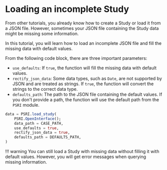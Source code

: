 # Loading an incomplete Study

From other tutorials, you already know how to create a Study or load it from a JSON file. However, sometimes your JSON file containing the Study data might be missing some information.

In this tutorial, you will learn how to load an incomplete JSON file and fill the missing data with default values.

From the following code block, there are three important parameters:

- `use_defaults`: If `true`, the function will fill the missing data with default values.
- `rectify_json_data`: Some data types, such as `Date`, are not supported by JSON and are treated as strings. If `true`, the function will convert the strings to the correct data type.
- `defaults_path`: The path to the JSON file containing the default values. If you don't provide a path, the function will use the default path from the `PSRI` module.

```julia
data = PSRI.load_study(
    PSRI.OpenInterface();
    data_path = CASE_PATH,
    use_defaults = true,
    rectify_json_data = true,
    defaults_path = DEFAULTS_PATH,
)
```

!!! warning
    You can still load a Study with missing data without filling it with default values. However, you will get error messages when querying missing information.